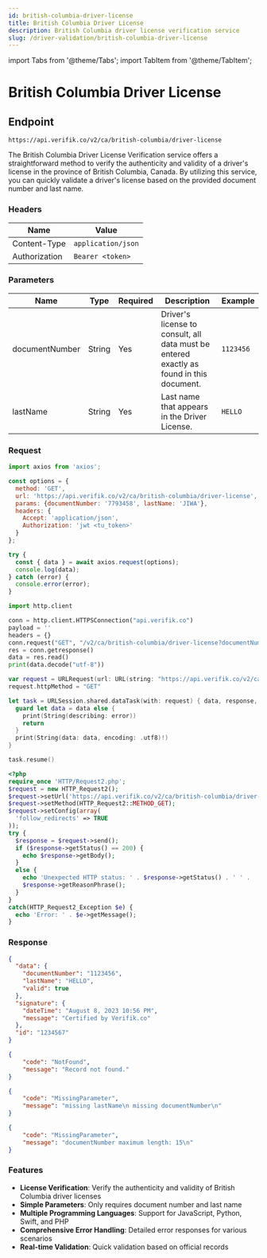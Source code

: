 ```yaml
---
id: british-columbia-driver-license
title: British Columbia Driver License
description: British Columbia driver license verification service
slug: /driver-validation/british-columbia-driver-license
---
```


import Tabs from '@theme/Tabs';
import TabItem from '@theme/TabItem';

# British Columbia Driver License

## Endpoint

```
https://api.verifik.co/v2/ca/british-columbia/driver-license 
```

The British Columbia Driver License Verification service offers a straightforward method to verify the authenticity and validity of a driver's license in the province of British Columbia, Canada. By utilizing this service, you can quickly validate a driver's license based on the provided document number and last name.

### Headers

| Name          | Value              |
| ------------- | ------------------ |
| Content-Type  | `application/json` |
| Authorization | `Bearer <token>`   |

### Parameters

| Name           | Type   | Required | Description                                                                                    | Example      |
| -------------- | ------ | -------- | ---------------------------------------------------------------------------------------------- | ------------ |
| documentNumber | String | Yes      | Driver's license to consult, all data must be entered exactly as found in this document. | `1123456`    |
| lastName       | String | Yes      | Last name that appears in the Driver License.                                                | `HELLO`      |

### Request

<Tabs>
  <TabItem value="javascript" label="JavaScript">

```javascript
import axios from 'axios';

const options = {
  method: 'GET',
  url: 'https://api.verifik.co/v2/ca/british-columbia/driver-license',
  params: {documentNumber: '7793458', lastName: 'JIWA'},
  headers: {
    Accept: 'application/json',
    Authorization: 'jwt <tu_token>'
  }
};

try {
  const { data } = await axios.request(options);
  console.log(data);
} catch (error) {
  console.error(error);
}
```

  </TabItem>
  <TabItem value="python" label="Python">

```python
import http.client

conn = http.client.HTTPSConnection("api.verifik.co")
payload = ''
headers = {}
conn.request("GET", "/v2/ca/british-columbia/driver-license?documentNumber=1123456&lastName=HELLO", payload, headers)
res = conn.getresponse()
data = res.read()
print(data.decode("utf-8"))
```

  </TabItem>
  <TabItem value="swift" label="Swift">

```swift
var request = URLRequest(url: URL(string: "https://api.verifik.co/v2/ca/british-columbia/driver-license?documentNumber=1123456&lastName=HELLO")!,timeoutInterval: Double.infinity)
request.httpMethod = "GET"

let task = URLSession.shared.dataTask(with: request) { data, response, error in 
  guard let data = data else {
    print(String(describing: error))
    return
  }
  print(String(data: data, encoding: .utf8)!)
}

task.resume()
```

  </TabItem>
  <TabItem value="php" label="PHP">

```php
<?php
require_once 'HTTP/Request2.php';
$request = new HTTP_Request2();
$request->setUrl('https://api.verifik.co/v2/ca/british-columbia/driver-license?documentNumber=1123456&lastName=HELLO');
$request->setMethod(HTTP_Request2::METHOD_GET);
$request->setConfig(array(
  'follow_redirects' => TRUE
));
try {
  $response = $request->send();
  if ($response->getStatus() == 200) {
    echo $response->getBody();
  }
  else {
    echo 'Unexpected HTTP status: ' . $response->getStatus() . ' ' .
    $response->getReasonPhrase();
  }
}
catch(HTTP_Request2_Exception $e) {
  echo 'Error: ' . $e->getMessage();
}
```

  </TabItem>
</Tabs>

### Response

<Tabs>
  <TabItem value="200" label="200">

```json
{
  "data": {
    "documentNumber": "1123456",
    "lastName": "HELLO",
    "valid": true
  },
  "signature": {
    "dateTime": "August 8, 2023 10:56 PM",
    "message": "Certified by Verifik.co"
  },
  "id": "1234567"
}
```

  </TabItem>
  <TabItem value="404" label="404">

```json
{
    "code": "NotFound",
    "message": "Record not found."
}
```

  </TabItem>
  <TabItem value="409" label="409">

```json
{
    "code": "MissingParameter",
    "message": "missing lastName\n missing documentNumber\n"
}
```

  </TabItem>
  <TabItem value="409-2" label="409 (Length Error)">

```json
{
    "code": "MissingParameter",
    "message": "documentNumber maximum length: 15\n"
}
```

  </TabItem>
</Tabs>

### Features

-   **License Verification**: Verify the authenticity and validity of British Columbia driver licenses
-   **Simple Parameters**: Only requires document number and last name
-   **Multiple Programming Languages**: Support for JavaScript, Python, Swift, and PHP
-   **Comprehensive Error Handling**: Detailed error responses for various scenarios
-   **Real-time Validation**: Quick validation based on official records
